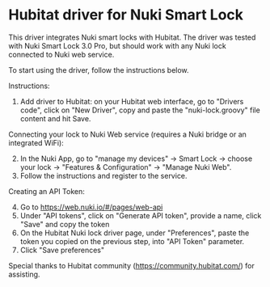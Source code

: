 # Hubitat driver for Nuki Smart Lock

This driver integrates Nuki smart locks with Hubitat.
The driver was tested with Nuki Smart Lock 3.0 Pro, but should work with any Nuki lock connected to Nuki web service.

To start using the driver, follow the instructions below.

 Instructions:
 
  1. Add driver to Hubitat: on your Hubitat web interface, go to "Drivers code", click on "New Driver", copy and paste the "nuki-lock.groovy" file content and hit Save.  
  
  Connecting your lock to Nuki Web service (requires a Nuki bridge or an integrated WiFi):
  
  2. In the Nuki App, go to "manage my devices" -> Smart Lock -> choose your lock -> "Features & Configuration" -> "Manage Nuki Web". 
  3. Follow the instructions and register to the service.
  
  Creating an API Token:
  
  4. Go to https://web.nuki.io/#/pages/web-api
  5. Under "API tokens", click on "Generate API token", provide a name, click "Save" and copy the token
  6. On the Hubitat Nuki lock driver page, under "Preferences", paste the token you copied on the previous step, into "API Token" parameter.
  7. Click "Save preferences"

Special thanks to Hubitat community (https://community.hubitat.com/) for assisting.
